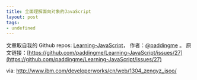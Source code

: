 ```yaml
---
title: 全面理解面向对象的JavaScript
layout: post
tags:
- undefined
---
```



 文章取自我的 Github  repos: [Learning-JavaScript](https://github.com/paddingme/Learning-JavaScript)， 作者：[@paddingme](http://padding.me/about.html) 。 
  原文链接：[https://github.com/paddingme/Learning-JavaScript/issues/27](https://github.com/paddingme/Learning-JavaScript/issues/27)

via: http://www.ibm.com/developerworks/cn/web/1304_zengyz_jsoo/